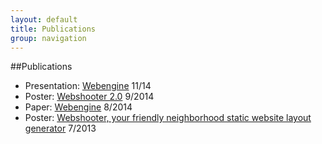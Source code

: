 ```yaml
---
layout: default
title: Publications
group: navigation
---
```


##Publications
* Presentation: [Webengine][presentation1] 11/14
* Poster: [Webshooter 2.0][poster2] 9/2014
* Paper: [Webengine][paper1] 8/2014
* Poster: [Webshooter, your friendly neighborhood static website layout generator][poster1] 7/2013

[poster1]: Data/media/pdf/poster1.pdf
[paper1]: http://www.iaeng.org/publication/WCECS2014/WCECS2014_pp131-135.pdf
[poster2]: Data/media/pdf/poster2.pdf
[presentation1]: Data/media/pdf/presentation1.pdf

